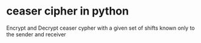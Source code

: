 # ceaser cipher in python
 Encrypt and Decrypt ceaser cypher with a given set of shifts known only to the sender and receiver
